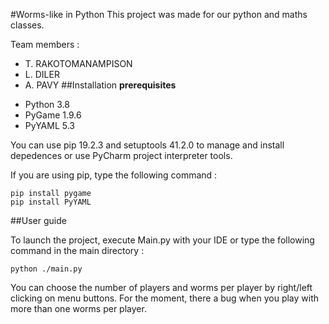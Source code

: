 #Worms-like in Python
This project was made for our python and maths classes.  

Team members :
- T. RAKOTOMANAMPISON
- L. DILER
- A. PAVY
##Installation
**prerequisites** 
* Python 3.8
* PyGame 1.9.6
* PyYAML 5.3    

You can use pip 19.2.3 and setuptools 41.2.0 to manage and install depedences or
use PyCharm project interpreter tools.

If you are using pip, type the following command :
````
pip install pygame
pip install PyYAML
````
##User guide

To launch the project, execute Main.py with your IDE or type the following command in the main directory :
````
python ./main.py
````

You can choose the number of players and worms per player by right/left clicking on menu buttons. For the moment, there
a bug when you play with more than one worms per player.

